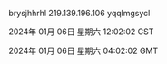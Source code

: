 brysjhhrhl 219.139.196.106 yqqlmgsycl

2024年 01月 06日 星期六 12:02:02 CST

2024年 01月 06日 星期六 04:02:02 GMT
